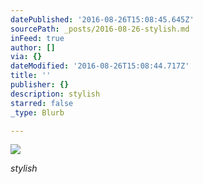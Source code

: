```yaml
---
datePublished: '2016-08-26T15:08:45.645Z'
sourcePath: _posts/2016-08-26-stylish.md
inFeed: true
author: []
via: {}
dateModified: '2016-08-26T15:08:44.717Z'
title: ''
publisher: {}
description: stylish
starred: false
_type: Blurb

---
```

![](https://the-grid-user-content.s3-us-west-2.amazonaws.com/e48db42c-cced-4236-905b-7849af8de1be.jpg)

_stylish_